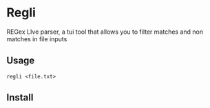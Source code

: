 # Regli

REGex LIve parser, a tui tool that allows you to filter matches and non matches in file inputs

## Usage

`regli <file.txt>`

## Install
